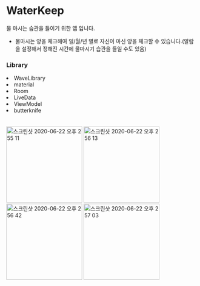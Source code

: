 # WaterKeep
물 마시는 습관을 들이기 위한 앱 입니다.
- 물마시는 양을 체크해여 일/월/년 별로 자신이 마신 양을 체크할 수 있습니다.(알람을 설정해서 정해진 시간에 물마시기 습관을 들일 수도 있음)

<h3>Library</h3>
<li>WaveLibrary</li>
<li>material</li>
<li>Room</li>
<li>LiveData</li>
<li>ViewModel</li>
<li>butterknife</li>
<br><br>
<div>
<img width="200" alt="스크린샷 2020-06-22 오후 2 55 11" src="https://user-images.githubusercontent.com/32924058/85253280-ccaadd80-b498-11ea-9653-43259c32d87b.png">
<img width="200" alt="스크린샷 2020-06-22 오후 2 56 13" src="https://user-images.githubusercontent.com/32924058/85253289-cf0d3780-b498-11ea-8b40-b759caeba814.png">
<img width="200" alt="스크린샷 2020-06-22 오후 2 56 42" src="https://user-images.githubusercontent.com/32924058/85253292-d03e6480-b498-11ea-988f-bfe3ba5648d0.png">
<img width="200" alt="스크린샷 2020-06-22 오후 2 57 03" src="https://user-images.githubusercontent.com/32924058/85253293-d0d6fb00-b498-11ea-9be5-f50db66ee3dd.png">
</div>


